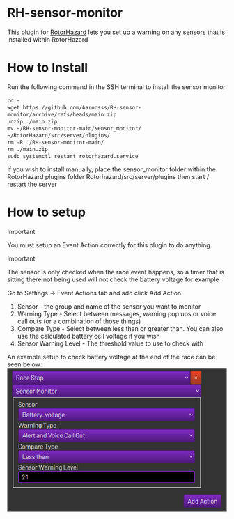 # RH-sensor-monitor
This plugin for [RotorHazard](https://github.com/RotorHazard/RotorHazard) lets you set up a warning on any sensors that is installed within RotorHazard

# How to Install
Run the following command in the SSH terminal to install the sensor monitor 
```
cd ~
wget https://github.com/Aaronsss/RH-sensor-monitor/archive/refs/heads/main.zip
unzip ./main.zip
mv ~/RH-sensor-monitor-main/sensor_monitor/ ~/RotorHazard/src/server/plugins/
rm -R ./RH-sensor-monitor-main/
rm ./main.zip
sudo systemctl restart rotorhazard.service
```

If you wish to install manually, place the sensor_monitor folder within the RotorHazard plugins folder Rotorhazard/src/server/plugins then start / restart the server  

# How to setup

> [!IMPORTANT]
> You must setup an Event Action correctly for this plugin to do anything.  

> [!IMPORTANT]
> The sensor is only checked when the race event happens, so a timer that is sitting there not being used will not check the battery voltage for example  

Go to Settings -> Event Actions tab and add click Add Action
1. Sensor - the group and name of the sensor you want to monitor
2. Warning Type - Select between messages, warning pop ups or voice call outs (or a combination of those things)
3. Compare Type - Select between less than or greater than. You can also use the calculated battery cell voltage if you wish
4. Sensor Warning Level - The threshold value to use to check with

An example setup to check battery voltage at the end of the race can be seen below:
![example setup](./img/example_setup.png)
